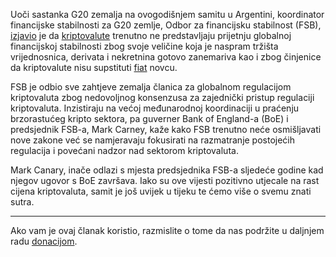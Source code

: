 Uoči sastanka G20 zemalja na ovogodišnjem samitu u Argentini, koordinator financijske stabilnosti za G20 zemlje, Odbor za financijsku stabilnost (FSB), [izjavio][link] je da [kriptovalute][cc] trenutno ne predstavljaju prijetnju globalnoj financijskoj stabilnosti zbog svoje veličine koja je naspram tržišta vrijednosnica, derivata i nekretnina gotovo zanemariva kao i zbog činjenice da kriptovalute nisu supstituti [fiat][fiat] novcu. 

FSB je odbio sve zahtjeve zemalja članica za globalnom regulacijom kriptovaluta zbog nedovoljnog konsenzusa za zajednički pristup regulaciji kriptovaluta. Inzistiraju na većoj međunarodnoj koordinaciji u praćenju brzorastućeg kripto sektora, pa guverner Bank of England-a (BoE) i predsjednik FSB-a, Mark Carney, kaže kako FSB trenutno neće osmišljavati nove zakone već se namjeravaju fokusirati na razmatranje postojećih regulacija i povećani nadzor nad sektorom kriptovaluta.

Mark Canary, inače odlazi s mjesta predsjednika FSB-a sljedeće godine kad njegov ugovor s BoE završava. Iako su ove vijesti pozitivno utjecale na rast cijena kriptovaluta, samit je još uvijek u tijeku te ćemo više o svemu znati sutra. 

---

Ako vam je ovaj članak koristio, razmislite o tome da nas podržite u daljnjem radu [donacijom][donate].

[donate]: https://bitfalls.com/hr/donate
[fiat]: https://bitfalls.com/hr/glossary/#fiat
[link]: http://www.fsb.org/wp-content/uploads/P180318.pdf
[cc]: https://bitfalls.com/hr/2017/08/20/cryptocurrency/


